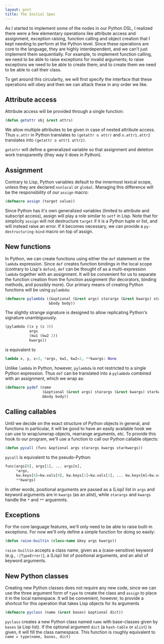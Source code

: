 ```yaml
---
layout: post
title: The Initial Spec
---
```


As I started to implement some of the nodes in our Python DSL, I
realized there were a few elementary operations like attribute access
and assignment, exception raising, function calling and object
creation that I kept needing to perform at the Python level. Since
these operations are core to the language, they are highly
interdependent, and we can't just implement them sequentially. For
example, to implement function calling, we need to be able to raise
exceptions for invalid arguments; to raise exceptions we need to be
able to create them; and to create them we need to be able to call
their class.

To get around this circularity, we will first specify the interface
that these operations will obey and then we can attack these in any
order we like.

## Attribute access

Attribute access will be provided through a single function:

~~~ lisp
(defun getattr obj &rest attrs)
~~~

We allow multiple attributes to be given in case of nested attribute
access. Thus `o.attr` in Python translates to `(getattr o attr)` and
`o.attr1.attr2` translates into `(getattr o attr1 attr2)`.

`getattr` will define a generalized variable so that assignment and
deletion work transparently (they way it does in Python).

## Assignment

Contrary to Lisp, Python variables default to the innermost lexical
scope, unless they are declared `nonlocal` or `global`. Managing this
difference will be the responsibility of our `assign` macro:

~~~ lisp
(defmacro assign (target value))
~~~

Since Python has it's own generalized variables (limited to attribute
and subscript access), assign will play a role similar to `setf` in
Lisp. Note that for simplicity `assign` will not destructure `target`
if it is a Python tuple or list, and will instead raise an error. If
it becomes necessary, we can provide a `py-destructuring-bind` macro
on top of assign.

## New functions

In Python, we can create functions using either the `def` statement or
the `lambda` expression. Since `def` creates function bindings in the
local scope (contrary to Lisp's `defun`), `def` can be thought of as a
multi-expression `lambda` together with an assignment. It will be
convenient for us to separate the function creation from the function
assignment (for decorators, binding methods, and possibly more). Our
primary means of creating Python functions will be using
`pylambda`:

~~~ lisp
(defmacro pylambda ((&optional (&rest args) starargs (&rest kwargs) starkwargs)
                    &body body))
~~~

The slightly strange signature is designed to allow replicating
Python's signature unambiguously.

~~~ lisp
(pylambda ((x y (z 3))
           args
           (kw1 (kw2 2))
           kwargs))
~~~

is equivalent to

~~~ python
lambda x, y, z=3, *args, kw1, kw2=2, **kwargs: None
~~~

Unlike `lambda` in Python, however, `pylambda` is not restricted to a
single Python expression. Thus `def` can be translated into a
`pylambda` combined with an assignment, which we wrap as:

~~~ lisp
(defmacro pydef (name
                 (&optional (&rest args) starargs (&rest kwargs) starkwargs)
                 &body body))
~~~

## Calling callables

Until we decide on the exact structure of Python objects in general,
and functions in particular, it will be good to have an easily
available hook we can use to wrap/unwrap objects, rearrange arguments,
etc. To provide this hook to our program, we'll use a function to call
our Python callable objects:

~~~ lisp
(defun pycall (func &optional args starargs kwargs starkwargs))
~~~

`pycall` is equivalent to the pseudo-Python:

~~~ python
func(args[0], args[1], ... args[n],
     *args,
     kw.keys[0]=kw.vals[0], kw.keys[1]=kw.vals[1], ... kw.keys[m]=kw.vals[m],
     **kwargs)
~~~

In other words, positional arguments are passed as a (Lisp) list in
`args` and keyword arguments are in `kwargs` (as an alist), while
`starargs` and `kwargs` handle the `*` and `**` arguemnts.

## Exceptions

For the core language features, we'll only need to be able to raise
built-in exceptions. For now we'll only define a simple function for
doing so easily:

~~~ lisp
(defun raise-builtin (class-name &key args kwargs))
~~~

`raise-builtin` accepts a class name, given as a (case-sensitive)
keyword (e.g., `:|TypeError|`), a (Lisp) list of positional arguments,
and an alist of keyword arguments.

## New Python classes

Creating new Python classes does not require any new code, since we
can use the three argument form of `type` to create the class and
`assign` to place it in the local namespace. It will be convenient,
however, to provide a shortcut for this operation that takes Lisp
objects for its arguments

~~~ lisp
(defmacro pyclass (name (&rest bases) &optional dict))
~~~

`pyclass` creates a new Python class named `name` with base-classes
given by `bases` (a Lisp list). If the optional argument `dict` (a
`hash-table` or `alist`) is given, it will fill the class
namespace. This function is roughly equivalent to `name = type(name,
bases, dict)`
